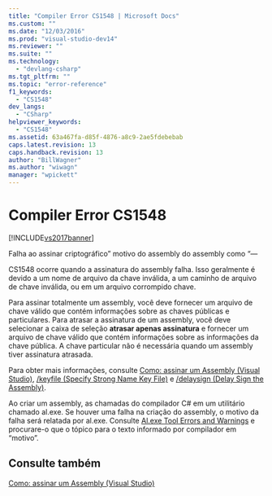 ```yaml
---
title: "Compiler Error CS1548 | Microsoft Docs"
ms.custom: ""
ms.date: "12/03/2016"
ms.prod: "visual-studio-dev14"
ms.reviewer: ""
ms.suite: ""
ms.technology: 
  - "devlang-csharp"
ms.tgt_pltfrm: ""
ms.topic: "error-reference"
f1_keywords: 
  - "CS1548"
dev_langs: 
  - "CSharp"
helpviewer_keywords: 
  - "CS1548"
ms.assetid: 63a467fa-d85f-4876-a8c9-2ae5fdebebab
caps.latest.revision: 13
caps.handback.revision: 13
author: "BillWagner"
ms.author: "wiwagn"
manager: "wpickett"
---
```

# Compiler Error CS1548
[!INCLUDE[vs2017banner](../../../csharp/includes/vs2017banner.md)]

Falha ao assinar criptográfico” motivo do assembly do assembly como “—  
  
 CS1548 ocorre quando a assinatura do assembly falha.  Isso geralmente é devido a um nome de arquivo da chave inválida, a um caminho de arquivo de chave inválida, ou em um arquivo corrompido chave.  
  
 Para assinar totalmente um assembly, você deve fornecer um arquivo de chave válido que contém informações sobre as chaves públicas e particulares.  Para atrasar a assinatura de um assembly, você deve selecionar a caixa de seleção **atrasar apenas assinatura** e fornecer um arquivo de chave válido que contém informações sobre as informações da chave pública.  A chave particular não é necessária quando um assembly tiver assinatura atrasada.  
  
 Para obter mais informações, consulte [Como: assinar um Assembly \(Visual Studio\)](http://msdn.microsoft.com/pt-br/f468a7d3-234c-4353-924d-8e0ae5896564), [\/keyfile \(Specify Strong Name Key File\)](../../../csharp/language-reference/compiler-options/keyfile-compiler-option.md) e [\/delaysign \(Delay Sign the Assembly\)](../../../csharp/language-reference/compiler-options/delaysign-compiler-option.md).  
  
 Ao criar um assembly, as chamadas do compilador C\# em um utilitário chamado al.exe.  Se houver uma falha na criação do assembly, o motivo da falha será relatada por al.exe.  Consulte [Al.exe Tool Errors and Warnings](http://msdn.microsoft.com/pt-br/7f125d49-0a03-47a6-9ba9-d61a679a7d4b) e procurare\-o que o tópico para o texto informado por compilador em “motivo”.  
  
## Consulte também  
 [Como: assinar um Assembly \(Visual Studio\)](http://msdn.microsoft.com/pt-br/f468a7d3-234c-4353-924d-8e0ae5896564)